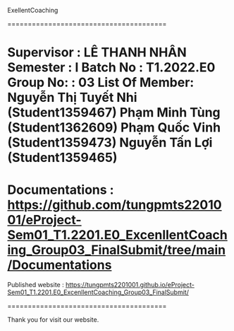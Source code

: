 ExellentCoaching

=======================================

Supervisor : LÊ THANH NHÂN
Semester : I
Batch No : T1.2022.E0
Group No: : 03
List Of Member:
Nguyễn Thị Tuyết Nhi (Student1359467)
Phạm Minh Tùng (Student1362609)
Phạm Quốc Vinh (Student1359473)
Nguyễn Tấn Lợi (Student1359465)
=======================================

Documentations : https://github.com/tungpmts2201001/eProject-Sem01_T1.2201.E0_ExcenllentCoaching_Group03_FinalSubmit/tree/main/Documentations
=======================================

Published website : https://tungpmts2201001.github.io/eProject-Sem01_T1.2201.E0_ExcenllentCoaching_Group03_FinalSubmit/

=======================================

Thank you for visit our website.
